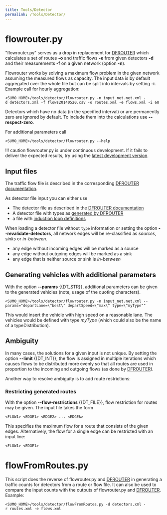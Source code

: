 ```yaml
---
title: Tools/Detector
permalink: /Tools/Detector/
---
```


# flowrouter.py

"flowrouter.py" serves as a drop in replacement for
[DFROUTER](../DFROUTER.md) which calculates a set of routes **-o** and
traffic flows **-e** from given detectors **-d** and their measurements **-f** on a given
network (option **-n**).

Flowrouter works by solving a maximum flow problem in the given network
assuming the measured flows as capacity. The input data is by default
aggregated over the whole file but can be split into intervals by
setting **-i**. Example call for hourly aggregation:

```
<SUMO_HOME>/tools/detector/flowrouter.py -n input_net.net.xml -d detectors.xml -f flows20140520.csv -o routes.xml -e flows.xml -i 60
```

Detectors which have no data (in the specified interval) or are
permanently zero are ignored by default. To include them into the
calculations use **--respect-zero**.

For additional parameters call

```
<SUMO_HOME>/tools/detector/flowrouter.py --help
```

!!! caution
    flowrouter.py is under continuous development. If it fails to deliver the expected results, try using the [latest development version](../Downloads.md#sumo_-_latest_development_version).

## Input files

The traffic flow file is described in the corresponding [DFROUTER documentation](../Demand/Routes_from_Observation_Points.md#computing_flows).

As detector file input you can either use

- The detector file as described in the [DFROUTER documentation](../Demand/Routes_from_Observation_Points.md#computing_detector_types)
- A detector file with types as [generated by DFROUTER](../Demand/Routes_from_Observation_Points.md#computing_detector_types)
- a file with [induction loop definitions](../Simulation/Output/Induction_Loops_Detectors_(E1).md)

When loading a detector file without `type` information or setting the option **--revalidate-detectors**, all network edges will be re-classified as *sources*, *sinks* or
*in-between*.

- any edge without incoming edges will be marked as a source
- any edge without outgoing edges will be marked as a sink
- any edge that is neither source or sink is *in-between*

## Generating vehicles with additional parameters

With the option **--params** {{DT_STR}}, additional parameters can be given to the generated
vehicles (note, usage of the quoting characters).

```
<SUMO_HOME>/tools/detector/flowrouter.py -n input_net.net.xml --params="departLane=\"best\" departSpeed=\"max\" type=\"myType""
```

This would insert the vehicle with high speed on a reasonable lane. The
vehicles would be defined with type *myType* (which could also be the
name of a typeDistribution).

## Ambiguity

In many cases, the solutions for a given input is not unique. By setting
the option **--limit** {{DT_INT}}, the flow is assigned in multiple iterations which causes
flows to be distributed more evenly so that all routes are used in
proportion to the incoming and outgoing flows (as done by
[DFROUTER](../DFROUTER.md)).

Another way to resolve ambiguity is to add route restrictions:

### Restricting generated routes

With the option **--flow-restrictions** {{DT_FILE}}, flow restriction for routes may be given. The input
file takes the form

```
<FLOW1> <EDGE1> <EDGE2> ... <EDGEk>
```

This specifies the maximum flow for a route that consists of the given
edges. Alternatively, the flow for a single edge can be restricted with an input line:

```
<FLOW1> <EDGE1>
```

# flowFromRoutes.py

This script does the reverse of flowrouter.py and
[DFROUTER](../DFROUTER.md) in generating a traffic counts for
detectors from a route or flow file. It can also be used to compare the
input counts with the outputs of flowrouter.py and
[DFROUTER](../DFROUTER.md). Example:

```
<SUMO_HOME>/tools/detector/flowFromRoutes.py -d detectors.xml -r routes.xml -e flows.xml
```